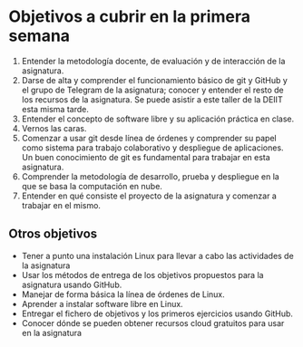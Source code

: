# Objetivos a cubrir en la primera semana

1. Entender la metodología docente, de evaluación y de interacción de la asignatura.
2. Darse de alta y comprender el funcionamiento básico de git y GitHub y el grupo de Telegram de la asignatura; conocer y entender el resto de los recursos de la asignatura. Se puede asistir a este taller de la DEIIT esta misma tarde.
3. Entender el concepto de software libre y su aplicación práctica en clase.
4. Vernos las caras.
5. Comenzar a usar git desde línea de órdenes y comprender su papel como sistema para trabajo colaborativo y despliegue de aplicaciones. Un buen conocimiento de git es fundamental para trabajar en esta asignatura.
6. Comprender la metodología de desarrollo, prueba y despliegue en la que se basa la computación en nube.
7. Entender en qué consiste el proyecto de la asignatura y comenzar a trabajar en el mismo.

## Otros objetivos

- Tener a punto una instalación Linux para llevar a cabo las actividades de la asignatura
- Usar los métodos de entrega de los objetivos propuestos para la asignatura usando GitHub.
- Manejar de forma básica la línea de órdenes de Linux.
- Aprender a instalar software libre en Linux.
- Entregar el fichero de objetivos y los primeros ejercicios usando GitHub.
- Conocer dónde se pueden obtener recursos cloud gratuitos para usar en la asignatura

